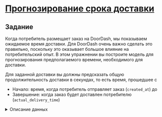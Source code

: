 # [Прогнозирование срока доставки](https://platform.stratascratch.com/data-projects/delivery-duration-prediction)

## Задание
Когда потребитель размещает заказ на DoorDash, мы показываем ожидаемое время доставки. Для DoorDash очень важно сделать это правильно, поскольку это оказывает большое влияние на потребительский опыт. В этом упражнении вы построите модель для прогнозирования предполагаемого времени, необходимого для доставки.

Для заданной доставки вы должны предсказать общую продолжительность доставки в секундах, то есть время, прошедшее с
* Начало: время, когда потребитель отправляет заказ (`created_at`) до
* Завершение: когда заказ будет доставлен потребителю (`actual_delivery_time`)

<details>
    <summary>Описание данных</summary>

Файл `historical_data.csv` содержит информацию о доставках, выполненных DoorDash в начале 2015 года. Каждая строка в этом файле соответствует одной уникальной доставке. Мы добавили шум в набор данных, чтобы скрыть некоторые детали бизнеса. Обратите внимание, что все денежные значения, приведенные в данных, указаны в центах, а все значения продолжительности времени - в секундах. 

Целевое значение для прогнозирования - это разница в секундах между `created_at` и `actual_delivery_time`.

**Временные признаки**  
* `market_id`: город/регион, в котором работает DoorDash, например, Лос-Анджелес, указанный в данных как id
* `created_at`: Временная метка в UTC, когда потребитель отправил заказ в DoorDash. (Обратите внимание, что эта временная метка указана в UTC, но на случай, если вам это нужно, фактическим часовым поясом региона были США/Тихий океан)
* `actual_delivery_time`: временная метка в UTC, когда заказ был доставлен потребителю

**Характеристики магазина**
* `store_id`: идентификатор ресторана, в который был отправлен заказ
 * `store_primary_category`: категория кухни ресторана, например, итальянская, азиатская
* `order_protocol`: магазин может получать заказы от DoorDash многими способами. Это поле представляет собой идентификатор, обозначающий протокол

**Детали заказа**
* `total_items`: общее количество товаров в заказе
* `subtotal`: общая стоимость отправленного заказа (в центах)
* `num_distinct_items`: количество отдельных товаров, включенных в заказ
* `min_item_price`: цена товара с наименьшей стоимостью в заказе (в центах)
* `max_item_price`: цена товара с наибольшей стоимостью в заказе (в центах)

**Признаки площадки**  
Поскольку DoorDash является торговой площадкой, у нас есть информация о состоянии торговой площадки на момент размещения заказа, которая может быть использована для оценки времени доставки. Следующие параметры являются значениями на момент created_at (время отправки заказа):
* `total_on shift_dashers`: Количество доступных dashers, которые находятся в пределах 10 миль от магазина на момент создания заказа 
* `total_busy_dashers`: Подмножество вышеуказанных `total_onshift_dashers`, которые в настоящее время работают над заказом
* `total_outstanding_orders`: Количество заказов в пределах 10 миль от этого заказа, которые в настоящее время обрабатываются.

**Прогнозы других моделей**  
У нас есть прогнозы из других моделей для различных этапов процесса доставки, которые мы можем использовать:
* `estimated_order_place_duration`: Расчетное время, в течение которого ресторан получит заказ от DoorDash (в секундах)
* `estimated_order_place_duration`: предполагаемое время в пути между магазином и потребителем (в секундах)






</details>

